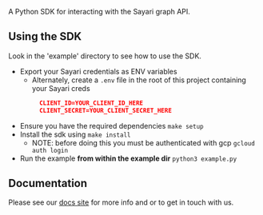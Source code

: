 A Python SDK for interacting with the Sayari graph API.

## Using the SDK
Look in the 'example' directory to see how to use the SDK.
- Export your Sayari credentials as ENV variables
  - Alternately, create a `.env` file in the root of this project containing your Sayari creds
    ```json
      CLIENT_ID=YOUR_CLIENT_ID_HERE
      CLIENT_SECRET=YOUR_CLIENT_SECRET_HERE
      ```
- Ensure you have the required dependencies `make setup`
- Install the sdk using `make install`
  - NOTE: before doing this you must be authenticated with gcp `gcloud auth login`
- Run the example **from within the example dir**
  `python3 example.py`

## Documentation
Please see our [docs site](http://documentation.sayari.com) for more info and or to get in touch with us.
